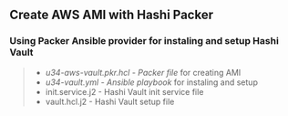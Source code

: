 ## Create AWS AMI with Hashi Packer
### Using Packer Ansible provider for instaling and setup Hashi Vault
> - *u34-aws-vault.pkr.hcl* - *Packer file* for creating AMI
> - *u34-vault.yml* - *Ansible playbook* for instaling and setup
> - init.service.j2 - Hashi Vault init service file
> - vault.hcl.j2 - Hashi Vault setup file
